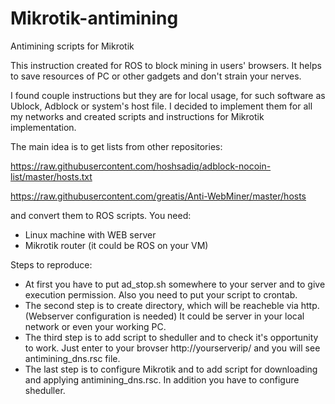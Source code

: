 # Mikrotik-antimining
Antimining scripts for Mikrotik

This instruction created for ROS to block mining in users' browsers. It helps to save resources of PC or other gadgets and don't 
strain your nerves.

I found couple instructions but they are for local usage, for such software as Ublock, Adblock or system's host file. I decided to 
implement them for all my networks and created scripts and instructions for Mikrotik implementation.

The main idea is to get lists from other repositories: 

https://raw.githubusercontent.com/hoshsadiq/adblock-nocoin-list/master/hosts.txt

https://raw.githubusercontent.com/greatis/Anti-WebMiner/master/hosts

and convert them to ROS scripts.
You need:
- Linux machine with WEB server
- Mikrotik router (it could be ROS on your VM)

Steps to reproduce:
- At first you have to put ad_stop.sh somewhere to your server and to give execution permission. Also you need to put your script to crontab.
- The second step is to create directory, which will be reacheble via http. (Webserver configuration is needed) It could be server in your local network or even your working PC.
- The third step is to add script to sheduller and to check it's opportunity to work. Just enter to your brovser http://yourserverip/ and you will see antimining_dns.rsc file.
- The last step is to configure Mikrotik and to add script for downloading and applying antimining_dns.rsc. In addition you have to configure sheduller.



